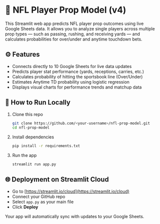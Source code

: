 # 🏈 NFL Player Prop Model (v4)

This Streamlit web app predicts NFL player prop outcomes using live Google Sheets data. 
It allows you to analyze single players across multiple prop types — such as passing, rushing, and receiving yards — 
and calculates probabilities for over/under and anytime touchdown bets.

## ⚙️ Features
- Connects directly to 10 Google Sheets for live data updates
- Predicts player stat performance (yards, receptions, carries, etc.)
- Calculates probability of hitting the sportsbook line (Over/Under)
- Estimates Anytime TD probability using logistic regression
- Displays visual charts for performance trends and matchup data

## 🚀 How to Run Locally
1. Clone this repo  
   ```bash
   git clone https://github.com/<your-username>/nfl-prop-model.git
   cd nfl-prop-model
   ```
2. Install dependencies  
   ```bash
   pip install -r requirements.txt
   ```
3. Run the app  
   ```bash
   streamlit run app.py
   ```

## 🌐 Deployment on Streamlit Cloud
- Go to [https://streamlit.io/cloud](https://streamlit.io/cloud)
- Connect your GitHub repo
- Select `app.py` as your main file
- Click **Deploy**

Your app will automatically sync with updates to your Google Sheets.
